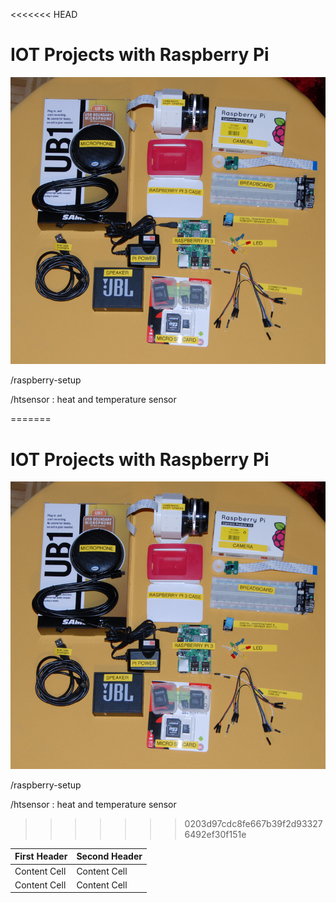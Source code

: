 <<<<<<< HEAD
# IOT Projects with Raspberry Pi

![alt text](https://github.com/chalendony/iot/blob/master/images/collecting-hardware.png)

/raspberry-setup

/htsensor : heat and temperature sensor

=======
# IOT Projects with Raspberry Pi

![alt text](https://github.com/chalendony/iot/blob/master/images/collecting-hardware.png)

/raspberry-setup

/htsensor : heat and temperature sensor

>>>>>>> 0203d97cdc8fe667b39f2d933276492ef30f151e

| First Header  | Second Header |
| ------------- | ------------- |
| Content Cell  | Content Cell  |
| Content Cell  | Content Cell  |
